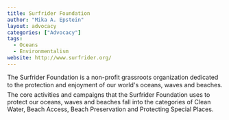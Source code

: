 ```yaml
---
title: Surfrider Foundation
author: "Mika A. Epstein"
layout: advocacy
categories: ["Advocacy"]
tags: 
  - Oceans
  - Environmentalism
website: http://www.surfrider.org/
---
```


The Surfrider Foundation is a non-profit grassroots organization dedicated to the protection and enjoyment of our world's oceans, waves and beaches. The core activities and campaigns that the Surfrider Foundation uses to protect our oceans, waves and beaches fall into the categories of Clean Water, Beach Access, Beach Preservation and Protecting Special Places.
